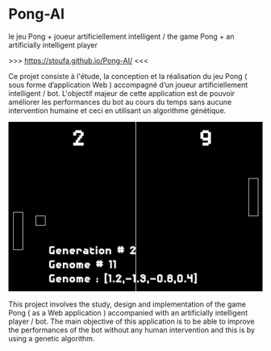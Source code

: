 # Pong-AI
le jeu Pong + joueur artificiellement intelligent / the game Pong + an artificially intelligent player

&gt;&gt;&gt; https://stoufa.github.io/Pong-AI/ &lt;&lt;&lt;

Ce projet consiste à l'étude, la conception et la réalisation du jeu Pong ( sous forme d’application Web ) accompagné d’un joueur artificiellement intelligent / bot.
L'objectif majeur de cette application est de pouvoir améliorer les performances du bot au cours du temps sans aucune intervention humaine et ceci en utilisant un algorithme génétique.

![screenshot](https://raw.githubusercontent.com/stoufa/Pong-AI/gh-pages/screenshot.png)

This project involves the study, design and implementation of the game Pong ( as a Web application ) accompanied with an artificially intelligent player / bot.
The main objective of this application is to be able to improve the performances of the bot without any human intervention and this is by using a genetic algorithm. 
